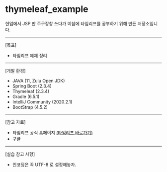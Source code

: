 # thymeleaf_example
현업에서 JSP 만 주구장창 쓰다가 이참에 타임리프를 공부하기 위해 만든 저장소입니다. 

***

[목표]
+ 타임리프 예제 정리

***

[개발 환경]
+ JAVA (11, Zulu Open JDK)
+ Spring Boot (2.3.4)
+ Thymeleaf (2.3.4)
+ Gradle (6.5.1)
+ IntelliJ Community (2020.2.1)
+ BootStrap (4.5.2)

***

[참고 자료]
+ 타임리프 공식 홈페이지 [(타임리프 바로가기)](https://www.thymeleaf.org/ "타임리프 바로가기")
+ 구글

***
[실습 참고 사항]
+ 인코딩은 꼭 UTF-8 로 설정해놓자.